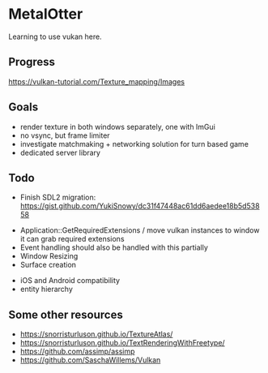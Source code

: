 MetalOtter
==========
Learning to use vukan here.

## Progress
https://vulkan-tutorial.com/Texture_mapping/Images

## Goals
- render texture in both windows separately, one with ImGui
- no vsync, but frame limiter
- investigate matchmaking + networking solution for turn based game
- dedicated server library

## Todo
- Finish SDL2 migration: https://gist.github.com/YukiSnowy/dc31f47448ac61dd6aedee18b5d53858 
 * Application::GetRequiredExtensions / move vulkan instances to window it can grab required extensions
 * Event handling should also be handled with this partially
 * Window Resizing
 * Surface creation
- iOS and Android compatibility
- entity hierarchy

## Some other resources
- https://snorristurluson.github.io/TextureAtlas/
- https://snorristurluson.github.io/TextRenderingWithFreetype/
- https://github.com/assimp/assimp
- https://github.com/SaschaWillems/Vulkan
